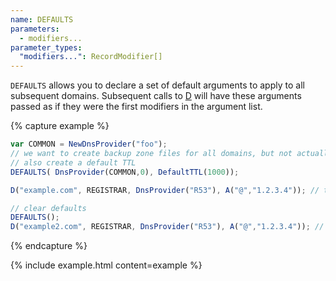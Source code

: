 ```yaml
---
name: DEFAULTS
parameters:
  - modifiers...
parameter_types:
  "modifiers...": RecordModifier[]
---
```


`DEFAULTS` allows you to declare a set of default arguments to apply to all subsequent domains. Subsequent calls to [D](#D) will have these
arguments passed as if they were the first modifiers in the argument list.

{% capture example %}
```javascript
var COMMON = NewDnsProvider("foo");
// we want to create backup zone files for all domains, but not actually register them.
// also create a default TTL
DEFAULTS( DnsProvider(COMMON,0), DefaultTTL(1000));

D("example.com", REGISTRAR, DnsProvider("R53"), A("@","1.2.3.4")); // this domain will have the defaults set.

// clear defaults
DEFAULTS();
D("example2.com", REGISTRAR, DnsProvider("R53"), A("@","1.2.3.4")); // this domain will not have the previous defaults.
```
{% endcapture %}

{% include example.html content=example %}
